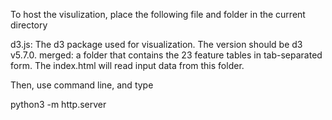 To host the visulization, place the following file and folder in the current directory

d3.js: The d3 package used for visualization. The version should be d3 v5.7.0.
merged: a folder that contains the 23 feature tables in tab-separated form. The index.html will read input data from this folder.



Then, use command line, and type

python3 -m http.server <Port Number>